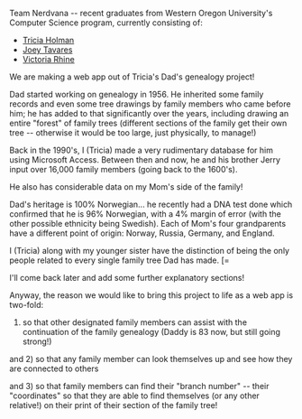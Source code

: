 Team Nerdvana -- recent graduates from Western Oregon University's Computer Science program, currently consisting of: <br>
* [Tricia Holman](https://stormy9.github.io/)
* [Joey Tavares](https://joeyyau.github.io/)
* [Victoria Rhine](https://victoria-rhine.github.io/)

We are making a web app out of Tricia's Dad's genealogy project!

Dad started working on genealogy in 1956.  He inherited some family records and even some tree drawings by family members who came before him; he has added to that significantly over the years, including drawing an entire "forest" of family trees (different sections of the family get their own tree -- otherwise it would be too large, just physically, to manage!)

Back in the 1990's, I (Tricia) made a very rudimentary database for him using Microsoft Access.  Between then and now, he and his brother Jerry input over 16,000 family members (going back to the 1600's).

He also has considerable data on my Mom's side of the family!

Dad's heritage is 100% Norwegian... he recently had a DNA test done which confirmed that he is 96% Norwegian, with a 4% margin of error (with the other possible ethnicity being Swedish).  Each of Mom's four grandparents have a different point of origin:  Norway, Russia, Germany, and England.

I (Tricia) along with my younger sister have the distinction of being the only people related to every single family tree Dad has made.   [=

I'll come back later and add some further explanatory sections!

Anyway, the reason we would like to bring this project to life as a web app is two-fold:
1) so that other designated family members can assist with the continuation of the family genealogy (Daddy is 83 now, but still going strong!)

and
2) so that any family member can look themselves up and see how they are connected to others 

and
3) so that family members can find their "branch number" -- their "coordinates" so that they are able to find themselves (or any other relative!) on their print of their section of the family tree! 